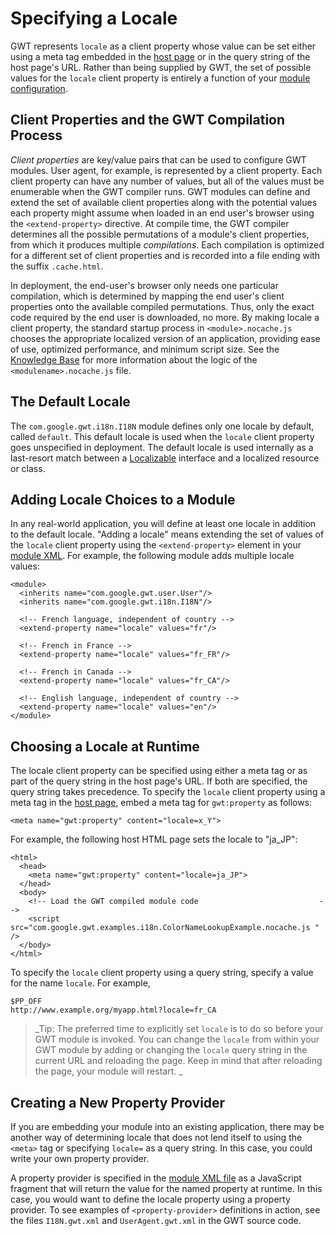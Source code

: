 # Specifying a Locale #

GWT represents `locale` as a client property whose value can be set either using a meta tag embedded in the [host page](DevGuideHostPage.md) or in the query string of the host page's URL. Rather than being supplied by GWT, the set of possible values for the `locale` client property is entirely a function of your [module configuration](DevGuideModules.md).

## Client Properties and the GWT Compilation Process ##
_Client properties_ are key/value pairs that can be used to configure GWT modules. User agent, for example, is represented by a client property. Each client property can have any number of values, but all of the values must be enumerable when the GWT compiler runs.
GWT modules can define and extend the set of available client properties along with the potential values each property might assume when loaded in an end user's browser using the `<extend-property>` directive.  At compile time, the GWT compiler determines all the possible permutations of a module's client properties, from which it produces multiple _compilations_. Each compilation is optimized for a different set of client properties and is recorded into a file ending with the suffix `.cache.html`.


In deployment, the end-user's browser only needs one particular compilation, which is determined by mapping the end user's client properties onto the available compiled permutations. Thus, only the exact code required by the end user is downloaded, no more. By making locale a client property, the standard startup process in `<module>.nocache.js` chooses the appropriate localized version of an application, providing ease of use, optimized performance, and minimum script size.  See the [Knowledge Base](FAQ_GWTApplicationFiles.md) for more information about the logic of the `<modulename>.nocache.js` file.

## The Default Locale ##

The `com.google.gwt.i18n.I18N` module defines only one locale by default, called `default`. This default locale is used when the `locale` client property goes unspecified in deployment. The default locale is used internally as a last-resort match between a [Localizable](http://google-web-toolkit.googlecode.com/svn/javadoc/1.5/com/google/gwt/i18n/client/Localizable.html) interface and a localized resource or class.

## Adding Locale Choices to a Module ##
In any real-world application, you will define at least one locale in addition to the default locale. "Adding a locale" means extending the set of values of the `locale` client property using the `<extend-property>` element in your [module XML](DevGuideModuleXml.md).
For example, the following module adds multiple locale values:

```
<module>
  <inherits name="com.google.gwt.user.User"/>
  <inherits name="com.google.gwt.i18n.I18N"/>
  
  <!-- French language, independent of country -->
  <extend-property name="locale" values="fr"/>

  <!-- French in France -->
  <extend-property name="locale" values="fr_FR"/>

  <!-- French in Canada -->
  <extend-property name="locale" values="fr_CA"/>
  
  <!-- English language, independent of country -->
  <extend-property name="locale" values="en"/>
</module>
```

## Choosing a Locale at Runtime ##

The locale client property can be specified using either a meta tag or as part of the query string in the host page's URL. If both are specified, the query string takes precedence.
To specify the `locale` client property using a meta tag in the [host page](DevGuideHostPage.md), embed a meta tag for `gwt:property` as follows:

```
<meta name="gwt:property" content="locale=x_Y">
```

For example, the following host HTML page sets the locale to "ja\_JP":

```
<html>
  <head>
    <meta name="gwt:property" content="locale=ja_JP">
  </head>
  <body>
    <!-- Load the GWT compiled module code                           -->
    <script src="com.google.gwt.examples.i18n.ColorNameLookupExample.nocache.js " />
  </body>
</html>
```

To specify the `locale` client property using a query string, specify a value for the name `locale`. For example,

```
$PP_OFF
http://www.example.org/myapp.html?locale=fr_CA
```


> _Tip: The preferred time to explicitly set `locale` is to do so before your GWT module is invoked.  You can change the `locale` from within your GWT module by adding or changing the `locale` query string in the current URL and reloading the page.  Keep in mind that after reloading the page, your module will restart.
>_

## Creating a New Property Provider ##

If you are embedding your module into an existing application, there may be another way of determining locale that does not lend itself to using the `<meta>` tag or specifying `locale=` as a query string.  In this case, you could write your own property provider.

A property provider is specified in the [module XML file](DevGuideModuleXml.md) as a JavaScript fragment that will return the value for the named property at runtime.  In this case, you would want to define the locale property using a property provider.   To see examples of  `<property-provider>` definitions in action, see the files `I18N.gwt.xml` and `UserAgent.gwt.xml` in the GWT source code.
